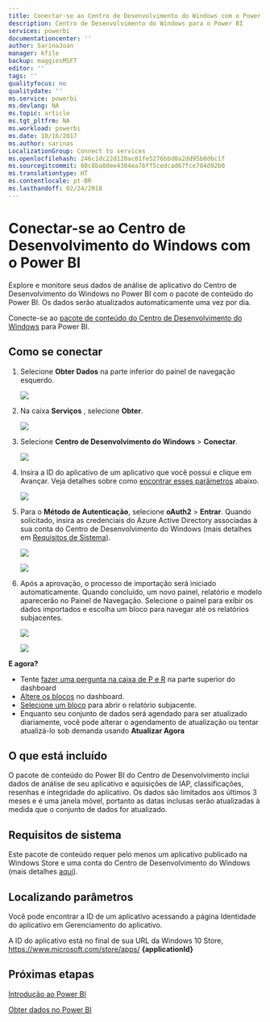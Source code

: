 ```yaml
---
title: Conectar-se ao Centro de Desenvolvimento do Windows com o Power BI
description: Centro de Desenvolvimento do Windows para o Power BI
services: powerbi
documentationcenter: ''
author: SarinaJoan
manager: kfile
backup: maggiesMSFT
editor: ''
tags: ''
qualityfocus: no
qualitydate: ''
ms.service: powerbi
ms.devlang: NA
ms.topic: article
ms.tgt_pltfrm: NA
ms.workload: powerbi
ms.date: 10/16/2017
ms.author: sarinas
LocalizationGroup: Connect to services
ms.openlocfilehash: 246c1dc22d120ac01fe5276bbd0a2dd95b0dbc1f
ms.sourcegitcommit: 88c8ba8dee4384ea7bff5cedcad67fce784d92b0
ms.translationtype: HT
ms.contentlocale: pt-BR
ms.lasthandoff: 02/24/2018
---
```

# <a name="connect-to-windows-dev-center-with-power-bi"></a>Conectar-se ao Centro de Desenvolvimento do Windows com o Power BI
Explore e monitore seus dados de análise de aplicativo do Centro de Desenvolvimento do Windows no Power BI com o pacote de conteúdo do Power BI. Os dados serão atualizados automaticamente uma vez por dia.

Conecte-se ao [pacote de conteúdo do Centro de Desenvolvimento do Windows](https://app.powerbi.com/getdata/services/devcenter) para Power BI.

## <a name="how-to-connect"></a>Como se conectar
1. Selecione **Obter Dados** na parte inferior do painel de navegação esquerdo.
   
   ![](media/service-connect-to-windows-dev-center/getdata.png)
2. Na caixa **Serviços** , selecione **Obter**.
   
   ![](media/service-connect-to-windows-dev-center/services.png)
3. Selecione **Centro de Desenvolvimento do Windows** \> **Conectar**.
   
   ![](media/service-connect-to-windows-dev-center/windowsdev.png)
4. Insira a ID do aplicativo de um aplicativo que você possui e clique em Avançar. Veja detalhes sobre como [encontrar esses parâmetros](#FindingParams) abaixo.
   
   ![](media/service-connect-to-windows-dev-center/params.png)
5. Para o **Método de Autenticação**, selecione **oAuth2** \> **Entrar**. Quando solicitado, insira as credenciais do Azure Active Directory associadas à sua conta do Centro de Desenvolvimento do Windows (mais detalhes em [Requisitos de Sistema](#Requirements)).
   
    ![](media/service-connect-to-windows-dev-center/creds.png)
   
    ![](media/service-connect-to-windows-dev-center/creds2.png)
6. Após a aprovação, o processo de importação será iniciado automaticamente. Quando concluído, um novo painel, relatório e modelo aparecerão no Painel de Navegação. Selecione o painel para exibir os dados importados e escolha um bloco para navegar até os relatórios subjacentes.
   
    ![](media/service-connect-to-windows-dev-center/dashboard.png)
   
    ![](media/service-connect-to-windows-dev-center/report.png)

**E agora?**

* Tente [fazer uma pergunta na caixa de P e R](power-bi-q-and-a.md) na parte superior do dashboard
* [Altere os blocos](service-dashboard-edit-tile.md) no dashboard.
* [Selecione um bloco](service-dashboard-tiles.md) para abrir o relatório subjacente.
* Enquanto seu conjunto de dados será agendado para ser atualizado diariamente, você pode alterar o agendamento de atualização ou tentar atualizá-lo sob demanda usando **Atualizar Agora**

## <a name="whats-included"></a>O que está incluído
O pacote de conteúdo do Power BI do Centro de Desenvolvimento inclui dados de análise de seu aplicativo e aquisições de IAP, classificações, resenhas e integridade do aplicativo. Os dados são limitados aos últimos 3 meses e é uma janela móvel, portanto as datas inclusas serão atualizadas à medida que o conjunto de dados for atualizado.

<a name="Requirements"></a>

## <a name="system-requirements"></a>Requisitos de sistema
Este pacote de conteúdo requer pelo menos um aplicativo publicado na Windows Store e uma conta do Centro de Desenvolvimento do Windows (mais detalhes [aqui](https://msdn.microsoft.com/windows/uwp/publish/manage-account-users)).

<a name="FindingParams"></a>

## <a name="finding-parameters"></a>Localizando parâmetros
Você pode encontrar a ID de um aplicativo acessando a página Identidade do aplicativo em Gerenciamento do aplicativo.

A ID do aplicativo está no final de sua URL da Windows 10 Store, https://www.microsoft.com/store/apps/ **{applicationId}**

## <a name="next-steps"></a>Próximas etapas
[Introdução ao Power BI](service-get-started.md)

[Obter dados no Power BI](service-get-data.md)

